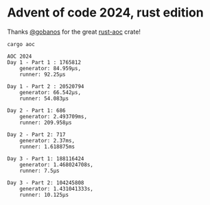 # Advent of code 2024, rust edition
Thanks [@gobanos](https://github.com/gobanos) for the great [rust-aoc](https://github.com/gobanos/cargo-aoc) crate!

```
cargo aoc

AOC 2024
Day 1 - Part 1 : 1765812
	generator: 84.959µs,
	runner: 92.25µs

Day 1 - Part 2 : 20520794
	generator: 66.542µs,
	runner: 54.083µs

Day 2 - Part 1: 686
	generator: 2.493709ms,
	runner: 209.958µs

Day 2 - Part 2: 717
	generator: 2.37ms,
	runner: 1.618875ms

Day 3 - Part 1: 188116424
	generator: 1.468024708s,
	runner: 7.5µs

Day 3 - Part 2: 104245808
	generator: 1.431041333s,
	runner: 10.125µs
```
